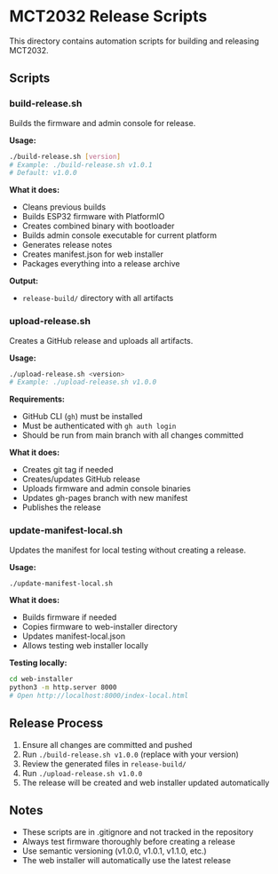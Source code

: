 # MCT2032 Release Scripts

This directory contains automation scripts for building and releasing MCT2032.

## Scripts

### build-release.sh
Builds the firmware and admin console for release.

**Usage:**
```bash
./build-release.sh [version]
# Example: ./build-release.sh v1.0.1
# Default: v1.0.0
```

**What it does:**
- Cleans previous builds
- Builds ESP32 firmware with PlatformIO
- Creates combined binary with bootloader
- Builds admin console executable for current platform
- Generates release notes
- Creates manifest.json for web installer
- Packages everything into a release archive

**Output:**
- `release-build/` directory with all artifacts

### upload-release.sh
Creates a GitHub release and uploads all artifacts.

**Usage:**
```bash
./upload-release.sh <version>
# Example: ./upload-release.sh v1.0.0
```

**Requirements:**
- GitHub CLI (`gh`) must be installed
- Must be authenticated with `gh auth login`
- Should be run from main branch with all changes committed

**What it does:**
- Creates git tag if needed
- Creates/updates GitHub release
- Uploads firmware and admin console binaries
- Updates gh-pages branch with new manifest
- Publishes the release

### update-manifest-local.sh
Updates the manifest for local testing without creating a release.

**Usage:**
```bash
./update-manifest-local.sh
```

**What it does:**
- Builds firmware if needed
- Copies firmware to web-installer directory
- Updates manifest-local.json
- Allows testing web installer locally

**Testing locally:**
```bash
cd web-installer
python3 -m http.server 8000
# Open http://localhost:8000/index-local.html
```

## Release Process

1. Ensure all changes are committed and pushed
2. Run `./build-release.sh v1.0.0` (replace with your version)
3. Review the generated files in `release-build/`
4. Run `./upload-release.sh v1.0.0`
5. The release will be created and web installer updated automatically

## Notes

- These scripts are in .gitignore and not tracked in the repository
- Always test firmware thoroughly before creating a release
- Use semantic versioning (v1.0.0, v1.0.1, v1.1.0, etc.)
- The web installer will automatically use the latest release